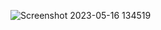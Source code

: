 ![Screenshot 2023-05-16 134519](https://github.com/eamelano/AssignRef/assets/122847644/2e448619-48d4-4264-b7d0-ee1ec2bb1d9b)
